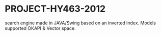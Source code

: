 # PROJECT-HY463-2012

search engine made in JAVA/Swing based on an inverted index. Models supported OKAPI &amp; Vector space.
